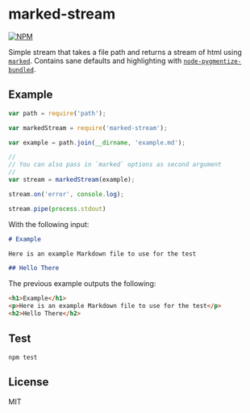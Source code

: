 # marked-stream

[![NPM](https://nodei.co/npm/marked-stream.png)](https://nodei.co/npm/marked-stream/)

Simple stream that takes a file path and returns a stream of html using
[`marked`][marked]. Contains sane defaults and highlighting with
[`node-pygmentize-bundled`][pygmentize].

## Example

```js
var path = require('path');

var markedStream = require('marked-stream');

var example = path.join(__dirname, 'example.md');

//
// You can also pass in `marked` options as second argument
//
var stream = markedStream(example);

stream.on('error', console.log);

stream.pipe(process.stdout)
```

With the following input:

```md
# Example

Here is an example Markdown file to use for the test

## Hello There
```

The previous example outputs the following:

```html
<h1>Example</h1>
<p>Here is an example Markdown file to use for the test</p>
<h2>Hello There</h2>
```


## Test

`npm test`

## License

MIT

[marked]: https://github.com/chjj/marked
[pygmentize]: https://github.com/rvagg/node-pygmentize-bundled
